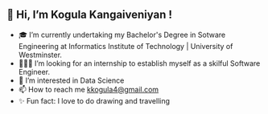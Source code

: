 ## 👋 Hi, I’m Kogula Kangaiveniyan !

- 🎓 I’m currently undertaking my Bachelor's Degree in Sotware Engineering at Informatics Institute of Technology | University of Westminster.
- 👨🏼‍💻 I’m looking for an internship to establish myself as a skilful Software Engineer.
- 👀 I’m interested in Data Science
- 📫 How to reach me kkogula4@gmail.com
- ✨ Fun fact: I love to do drawing and travelling
